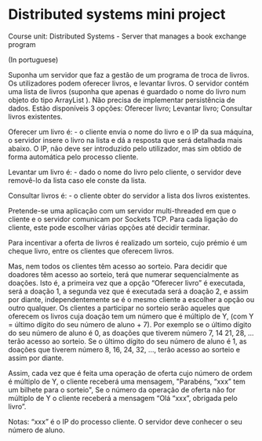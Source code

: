 # Distributed systems mini project
  Course unit: Distributed Systems - Server that manages a book exchange program

(In portuguese)

  Suponha um servidor que faz a gestão de um programa de troca de livros. Os
utilizadores podem oferecer livros, e levantar livros. O servidor contém uma lista de
livros (suponha que apenas é guardado o nome do livro num objeto do tipo
ArrayList<String> ). Não precisa de implementar persistência de dados.
Estão disponíveis 3 opções: Oferecer livro; Levantar livro; Consultar livros existentes.
 
 
  Oferecer um livro é: - o cliente envia o nome do livro e o IP da sua máquina, o servidor
insere o livro na lista e dá a resposta que será detalhada mais abaixo. O IP, não deve ser
introduzido pelo utilizador, mas sim obtido de forma automática pelo processo cliente.


  Levantar um livro é: - dado o nome do livro pelo cliente, o servidor deve removê-lo da
lista caso ele conste da lista.


Consultar livros é: - o cliente obter do servidor a lista dos livros existentes.

  Pretende-se uma aplicação com um servidor multi-threaded em que o cliente e o servidor
comunicam por Sockets TCP. Para cada ligação do cliente, este pode escolher várias
opções até decidir terminar.

  Para incentivar a oferta de livros é realizado um sorteio, cujo prémio é um cheque livro,
entre os clientes que oferecem livros.

  Mas, nem todos os clientes têm acesso ao sorteio. Para decidir que doadores têm acesso
ao sorteio, terá que numerar sequencialmente as doações. Isto é, a primeira vez que a
opção “Oferecer livro” é executada, será a doação 1, a segunda vez que é executada será
a doação 2, e assim por diante, independentemente se é o mesmo cliente a escolher a
opção ou outro qualquer. Os clientes a participar no sorteio serão aqueles que oferecem
os livros cuja doação tem um número que é múltiplo de Y, (com Y = último dígito do seu
número de aluno + 7). Por exemplo se o último dígito do seu número de aluno é 0, as
doações que tiverem número 7, 14 21, 28, …terão acesso ao sorteio. Se o último dígito do
seu número de aluno é 1, as doações que tiverem número 8, 16, 24, 32, …, terão acesso
ao sorteio e assim por diante.

  Assim, cada vez que é feita uma operação de oferta cujo número de ordem é múltiplo de
Y, o cliente receberá uma mensagem, "Parabéns, “xxx” tem um bilhete para o sorteio",
Se o número da operação de oferta não for múltiplo de Y o cliente receberá a mensagem
“Olá “xxx”, obrigada pelo livro”.

  Notas: “xxx” é o IP do processo cliente. O servidor deve conhecer o seu número de
aluno.
